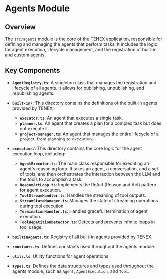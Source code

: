 # Agents Module

## Overview

The `src/agents` module is the core of the TENEX application, responsible for defining and managing the agents that perform tasks. It includes the logic for agent execution, lifecycle management, and the registration of built-in and custom agents.

## Key Components

- **`AgentRegistry.ts`**: A singleton class that manages the registration and lifecycle of all agents. It allows for publishing, unpublishing, and republishing agents.

- **`built-in/`**: This directory contains the definitions of the built-in agents provided by TENEX:
    - **`executor.ts`**: An agent that executes a single task.
    - **`planner.ts`**: An agent that creates a plan for a complex task but does not execute it.
    - **`project-manager.ts`**: An agent that manages the entire lifecycle of a project, from planning to execution.

- **`execution/`**: This directory contains the core logic for the agent execution loop, including:
    - **`AgentExecutor.ts`**: The main class responsible for executing an agent's reasoning loop. It takes an agent, a conversation, and a set of tools, and then orchestrates the interaction between the LLM and the tools to accomplish a task.
    - **`ReasonActLoop.ts`**: Implements the ReAct (Reason and Act) pattern for agent execution.
    - **`ToolStreamHandler.ts`**: Handles the streaming of tool outputs.
    - **`StreamStateManager.ts`**: Manages the state of streaming operations during tool execution.
    - **`TerminationHandler.ts`**: Handles graceful termination of agent execution.
    - **`ToolRepetitionDetector.ts`**: Detects and prevents infinite loops in tool usage.

- **`builtInAgents.ts`**: Registry of all built-in agents provided by TENEX.

- **`constants.ts`**: Defines constants used throughout the agents module.

- **`utils.ts`**: Utility functions for agent operations.

- **`types.ts`**: Defines the data structures and types used throughout the agents module, such as `Agent`, `AgentExecution`, and `Tool`.
